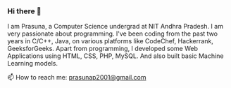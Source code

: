 ### Hi there 👋

<!--
**Prasuna16/Prasuna16** is a ✨ _special_ ✨ repository because its `README.md` (this file) appears on your GitHub profile.

Here are some ideas to get you started:

- 🔭 I’m currently working on ...
- 🌱 I’m currently learning ...
- 👯 I’m looking to collaborate on ...
- 🤔 I’m looking for help with ...
- 💬 Ask me about ...
- 📫 How to reach me: ...
- 😄 Pronouns: ...
- ⚡ Fun fact: ...
-->

I am Prasuna, a Computer Science undergrad at NIT Andhra Pradesh. I am very passionate about programming. I've been coding from the past two years in C/C++, Java, on various platforms like CodeChef, Hackerrank, GeeksforGeeks.
Apart from programming, I developed some Web Applications using HTML, CSS, PHP, MySQL. And also built basic Machine Learning models.

📫 How to reach me: prasunap2001@gmail.com
